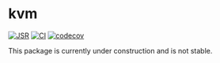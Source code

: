 # kvm

[![JSR](https://jsr.io/badges/@laclemen92/kvm)](https://jsr.io/@laclemen92/kvm)
[![CI](https://github.com/laclemen92/kvm/actions/workflows/ci.yml/badge.svg)](https://github.com/laclemen92/kvm/actions/workflows/ci.yml)
[![codecov](https://codecov.io/gh/laclemen92/kvm/branch/main/graph/badge.svg?token=UZ570U128Z)](https://codecov.io/gh/laclemen92/kvm)

This package is currently under construction and is not stable.
